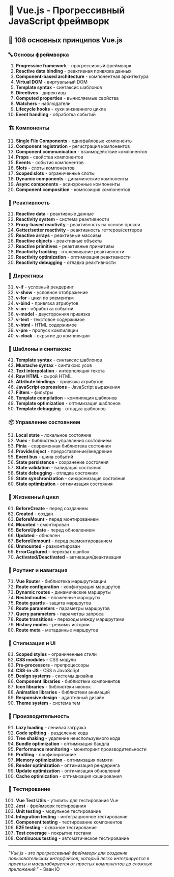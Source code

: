 # 💚 Vue.js - Прогрессивный JavaScript фреймворк

## 🌟 108 основных принципов Vue.js

### 🔤 Основы фреймворка

1. **Progressive framework** - прогрессивный фреймворк
2. **Reactive data binding** - реактивная привязка данных
3. **Component-based architecture** - компонентная архитектура
4. **Virtual DOM** - виртуальный DOM
5. **Template syntax** - синтаксис шаблонов
6. **Directives** - директивы
7. **Computed properties** - вычисляемые свойства
8. **Watchers** - наблюдатели
9. **Lifecycle hooks** - хуки жизненного цикла
10. **Event handling** - обработка событий

### 🏗️ Компоненты

11. **Single File Components** - однофайловые компоненты
12. **Component registration** - регистрация компонентов
13. **Component communication** - взаимодействие компонентов
14. **Props** - свойства компонентов
15. **Events** - события компонентов
16. **Slots** - слоты компонентов
17. **Scoped slots** - ограниченные слоты
18. **Dynamic components** - динамические компоненты
19. **Async components** - асинхронные компоненты
20. **Component composition** - композиция компонентов

### 🔄 Реактивность

21. **Reactive data** - реактивные данные
22. **Reactivity system** - система реактивности
23. **Proxy-based reactivity** - реактивность на основе прокси
24. **Getter/setter reactivity** - реактивность геттеров/сеттеров
25. **Reactive arrays** - реактивные массивы
26. **Reactive objects** - реактивные объекты
27. **Reactive primitives** - реактивные примитивы
28. **Reactivity tracking** - отслеживание реактивности
29. **Reactivity optimization** - оптимизация реактивности
30. **Reactivity debugging** - отладка реактивности

### 🎯 Директивы

31. **v-if** - условный рендеринг
32. **v-show** - условное отображение
33. **v-for** - цикл по элементам
34. **v-bind** - привязка атрибутов
35. **v-on** - обработка событий
36. **v-model** - двусторонняя привязка
37. **v-text** - текстовое содержимое
38. **v-html** - HTML содержимое
39. **v-pre** - пропуск компиляции
40. **v-cloak** - скрытие до компиляции

### 🧪 Шаблоны и синтаксис

41. **Template syntax** - синтаксис шаблонов
42. **Mustache syntax** - синтаксис усов
43. **Text interpolation** - интерполяция текста
44. **Raw HTML** - сырой HTML
45. **Attribute bindings** - привязка атрибутов
46. **JavaScript expressions** - JavaScript выражения
47. **Filters** - фильтры
48. **Template compilation** - компиляция шаблонов
49. **Template optimization** - оптимизация шаблонов
50. **Template debugging** - отладка шаблонов

### 📦 Управление состоянием

51. **Local state** - локальное состояние
52. **Vuex** - библиотека управления состоянием
53. **Pinia** - современная библиотека состояния
54. **Provide/inject** - предоставление/внедрение
55. **Event bus** - шина событий
56. **State persistence** - сохранение состояния
57. **State validation** - валидация состояния
58. **State debugging** - отладка состояния
59. **State synchronization** - синхронизация состояния
60. **State optimization** - оптимизация состояния

### 🔧 Жизненный цикл

61. **BeforeCreate** - перед созданием
62. **Created** - создан
63. **BeforeMount** - перед монтированием
64. **Mounted** - смонтирован
65. **BeforeUpdate** - перед обновлением
66. **Updated** - обновлен
67. **BeforeUnmount** - перед размонтированием
68. **Unmounted** - размонтирован
69. **ErrorCaptured** - перехват ошибок
70. **Activated/Deactivated** - активация/деактивация

### 🧮 Роутинг и навигация

71. **Vue Router** - библиотека маршрутизации
72. **Route configuration** - конфигурация маршрутов
73. **Dynamic routes** - динамические маршруты
74. **Nested routes** - вложенные маршруты
75. **Route guards** - защита маршрутов
76. **Route parameters** - параметры маршрутов
77. **Query parameters** - параметры запроса
78. **Route transitions** - переходы между маршрутами
79. **History modes** - режимы истории
80. **Route meta** - метаданные маршрутов

### 🎨 Стилизация и UI

81. **Scoped styles** - ограниченные стили
82. **CSS modules** - CSS модули
83. **Pre-processors** - препроцессоры
84. **CSS-in-JS** - CSS в JavaScript
85. **Design systems** - системы дизайна
86. **Component libraries** - библиотеки компонентов
87. **Icon libraries** - библиотеки иконок
88. **Animation libraries** - библиотеки анимаций
89. **Responsive design** - адаптивный дизайн
90. **Theme system** - система тем

### 🚀 Производительность

91. **Lazy loading** - ленивая загрузка
92. **Code splitting** - разделение кода
93. **Tree shaking** - удаление неиспользуемого кода
94. **Bundle optimization** - оптимизация бандла
95. **Performance monitoring** - мониторинг производительности
96. **Profiling** - профилирование
97. **Memory optimization** - оптимизация памяти
98. **Render optimization** - оптимизация рендеринга
99. **Update optimization** - оптимизация обновлений
100. **Cache optimization** - оптимизация кэширования

### 🧪 Тестирование

101. **Vue Test Utils** - утилиты для тестирования Vue
102. **Jest** - фреймворк тестирования
103. **Unit testing** - модульное тестирование
104. **Integration testing** - интеграционное тестирование
105. **Component testing** - тестирование компонентов
106. **E2E testing** - сквозное тестирование
107. **Test coverage** - покрытие тестами
108. **Continuous testing** - автоматическое тестирование

---

*"Vue.js - это прогрессивный фреймворк для создания пользовательских интерфейсов, который легко интегрируется в проекты и масштабируется от простых компонентов до сложных приложений."* - Эван Ю
